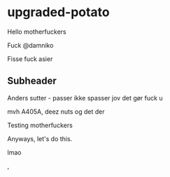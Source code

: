 # upgraded-potato

Hello motherfuckers

Fuck @damniko

Fisse
fuck asier

## Subheader

Anders sutter - passer ikke spasser jov det gør fuck u

mvh A405A, deez nuts og det der

Testing motherfuckers

Anyways, let's do this.

lmao

,